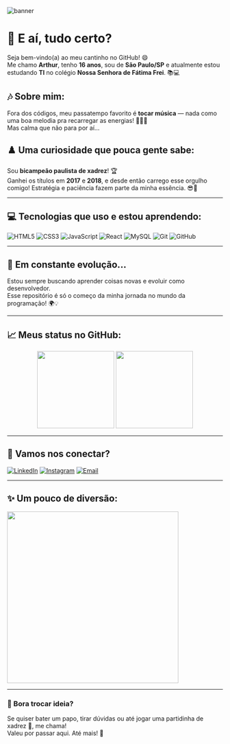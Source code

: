 <!-- Banner de boas-vindas -->
<img src="https://capsule-render.vercel.app/api?type=waving&color=0:00c3ff,100:0072ff&height=180&section=header&text=Bem-vindo(a)%20ao%20meu%20GitHub!&fontSize=30&fontColor=ffffff&animation=twinkling" alt="banner"/>

# 👋 E aí, tudo certo?

Seja bem-vindo(a) ao meu cantinho no GitHub! 😄  
Me chamo **Arthur**, tenho **16 anos**, sou de **São Paulo/SP** e atualmente estou estudando **TI** no colégio **Nossa Senhora de Fátima Frei**. 📚💻

## 🎶 Sobre mim:

Fora dos códigos, meu passatempo favorito é **tocar música** — nada como uma boa melodia pra recarregar as energias! 🎸🥁🎹  
Mas calma que não para por aí...

## ♟️ Uma curiosidade que pouca gente sabe:

Sou **bicampeão paulista de xadrez**! 🏆  
Ganhei os títulos em **2017** e **2018**, e desde então carrego esse orgulho comigo! Estratégia e paciência fazem parte da minha essência. 😎🧠

---

## 💻 Tecnologias que uso e estou aprendendo:

![HTML5](https://img.shields.io/badge/HTML5-E34F26?style=for-the-badge&logo=html5&logoColor=fff)
![CSS3](https://img.shields.io/badge/CSS3-1572B6?style=for-the-badge&logo=css3&logoColor=fff)
![JavaScript](https://img.shields.io/badge/JavaScript-F7DF1E?style=for-the-badge&logo=javascript&logoColor=000)
![React](https://img.shields.io/badge/React-20232A?style=for-the-badge&logo=react&logoColor=61DAFB)
![MySQL](https://img.shields.io/badge/MySQL-00758F?style=for-the-badge&logo=mysql&logoColor=fff)
![Git](https://img.shields.io/badge/Git-F05032?style=for-the-badge&logo=git&logoColor=fff)
![GitHub](https://img.shields.io/badge/GitHub-000?style=for-the-badge&logo=github&logoColor=fff)

---

## 🚀 Em constante evolução...

Estou sempre buscando aprender coisas novas e evoluir como desenvolvedor.  
Esse repositório é só o começo da minha jornada no mundo da programação! 🌍💡

---

## 📈 Meus status no GitHub:

<div align="center">
  <img height="180em" src="https://github-readme-stats.vercel.app/api?username=SeuUsuarioAqui&show_icons=true&theme=tokyonight&count_private=true" />
  <img height="180em" src="https://github-readme-stats.vercel.app/api/top-langs/?username=SeuUsuarioAqui&layout=compact&theme=tokyonight" />
</div>

---

## 📲 Vamos nos conectar?

[![LinkedIn](https://img.shields.io/badge/LinkedIn-0077B5?style=for-the-badge&logo=linkedin&logoColor=white)](https://www.linkedin.com/in/seuusuarioaqui)
[![Instagram](https://img.shields.io/badge/Instagram-E4405F?style=for-the-badge&logo=instagram&logoColor=white)](https://instagram.com/arthurheguedusch)
[![Email](https://img.shields.io/badge/Gmail-D14836?style=for-the-badge&logo=gmail&logoColor=white)](mailto:seuemail@gmail.com)

---

## ✨ Um pouco de diversão:

<img src="https://media.giphy.com/media/qgQUggAC3Pfv687qPC/giphy.gif" width="400"/>

---

### 🤝 Bora trocar ideia?

Se quiser bater um papo, tirar dúvidas ou até jogar uma partidinha de xadrez 👀, me chama!  
Valeu por passar aqui. Até mais! 👋
